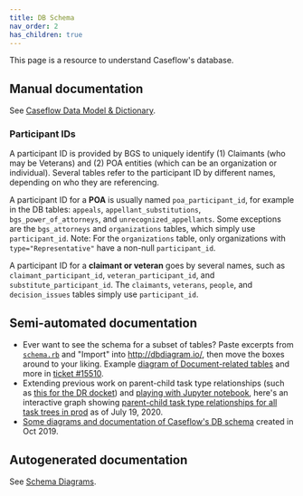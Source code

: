 ```yaml
---
title: DB Schema
nav_order: 2
has_children: true
---
```


This page is a resource to understand Caseflow's database.

## Manual documentation
See [Caseflow Data Model &amp; Dictionary](model_and_dict).


### Participant IDs

A participant ID is provided by BGS to uniquely identify (1) Claimants (who may be Veterans) and (2) POA entities (which can be an organization or individual). Several tables refer to the participant ID by different names, depending on who they are referencing.

A participant ID for a **POA** is usually named `poa_participant_id`, for example in the DB tables: `appeals`, `appellant_substitutions`, `bgs_power_of_attorneys`, and `unrecognized_appellants`. Some exceptions are the `bgs_attorneys` and `organizations` tables, which simply use `participant_id`. Note: For the `organizations` table, only organizations with `type="Representative"` have a non-null `participant_id`.

A participant ID for a **claimant or veteran** goes by several names, such as `claimant_participant_id`, `veteran_participant_id`, and `substitute_participant_id`. The `claimants`, `veterans`, `people`, and `decision_issues` tables simply use `participant_id`.


## Semi-automated documentation
* Ever want to see the schema for a subset of tables? Paste excerpts from [`schema.rb`](https://github.com/department-of-veterans-affairs/caseflow/blob/master/db/schema.rb) and "Import" into http://dbdiagram.io/, then move the boxes around to your liking. Example [diagram of Document-related tables](https://dbdiagram.io/d/5ed6793d39d18f5553002077) and more in [ticket #15510](https://github.com/department-of-veterans-affairs/caseflow/issues/15510).
* Extending previous work on parent-child task type relationships (such as [this for the DR docket](https://github.com/department-of-veterans-affairs/appeals-team/blob/master/Project%20Folders/Tasks/tasktrees/docs-DR/freq-parentchild.md)) and [playing with Jupyter notebook](https://github.com/yoomlam/notes/blob/master/python_notebook/connect_postgres.ipynb), here's an interactive graph showing [parent-child task type relationships for all task trees in prod](https://htmlpreview.github.io/?https://github.com/yoomlam/notes/blob/master/python_notebook/ParentChildTaskTypeCounts.html) as of July 19, 2020.
* [Some diagrams and documentation of Caseflow's DB schema](https://docs.google.com/document/d/1uJ0Y8jPDWiJpqh-cOjWpFud9JqVrwy8GP5elG17lTZM/edit) created in Oct 2019.

## Autogenerated documentation

See [Schema Diagrams](schema_diagrams).
